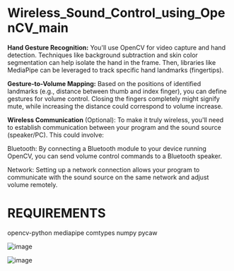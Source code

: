 # Wireless_Sound_Control_using_OpenCV_main

**Hand Gesture Recognition:** You'll use OpenCV for video capture and hand detection. Techniques like background subtraction and skin color segmentation can help isolate the hand in the frame. Then, libraries like MediaPipe can be leveraged to track specific hand landmarks (fingertips).

**Gesture-to-Volume Mapping:** Based on the positions of identified landmarks (e.g., distance between thumb and index finger), you can define gestures for volume control. Closing the fingers completely might signify mute, while increasing the distance could correspond to volume increase.

**Wireless Communication** (Optional): To make it truly wireless, you'll need to establish communication between your program and the sound source (speaker/PC). This could involve:

Bluetooth: By connecting a Bluetooth module to your device running OpenCV, you can send volume control commands to a Bluetooth speaker.

Network: Setting up a network connection allows your program to communicate with the sound source on the same network and adjust volume remotely.

# REQUIREMENTS
opencv-python
mediapipe
comtypes
numpy
pycaw


![image](https://github.com/KaziAfrozAlam/Wireless_Sound_Control_using_OpenCV_main/assets/80971832/421034bc-3314-4c3a-adcd-fe14874440e4)



![image](https://github.com/KaziAfrozAlam/Wireless_Sound_Control_using_OpenCV_main/assets/80971832/5fc1f9db-e4d3-4d27-b836-30d062a08f92)

